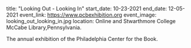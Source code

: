 title: "Looking Out - Looking In"
start_date: 10-23-2021
end_date: 12-05-2021
event_link: https://www.pcbexhibition.org
event_image: looking_out_looking_in.jpg
location: Online and Stwarthmore College McCabe Library,Pennsylvania.

The annual exhibition of the Philadelphia Center for the Book.